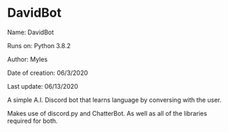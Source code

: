 # DavidBot
Name: DavidBot

Runs on: Python 3.8.2

Author: Myles

Date of creation: 06/3/2020

Last update: 06/13/2020



A simple A.I. Discord bot that learns language by conversing with the user.

Makes use of discord.py and ChatterBot.
As well as all of the libraries required for both.
